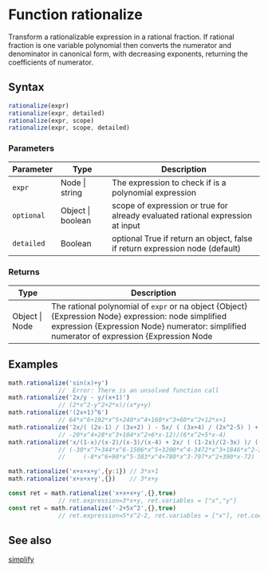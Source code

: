 <!-- Note: This file is automatically generated from source code comments. Changes made in this file will be overridden. -->

# Function rationalize

Transform a rationalizable expression in a rational fraction.
If rational fraction is one variable polynomial then converts
the numerator and denominator in canonical form, with decreasing
exponents, returning the coefficients of numerator.


## Syntax

```js
rationalize(expr)
rationalize(expr, detailed)
rationalize(expr, scope)
rationalize(expr, scope, detailed)
```

### Parameters

Parameter | Type | Description
--------- | ---- | -----------
`expr` | Node &#124; string | The expression to check if is a polynomial expression
`optional` | Object &#124; boolean | scope of expression or true for already evaluated rational expression at input
`detailed` | Boolean | optional True if return an object, false if return expression node (default)

### Returns

Type | Description
---- | -----------
Object &#124; Node | The rational polynomial of `expr` or na object {Object} {Expression Node} expression: node simplified expression {Expression Node} numerator: simplified numerator of expression {Expression Node | boolean} denominator: simplified denominator or false (if there is no denominator) {Array}           variables:  variable names {Array}           coefficients: coefficients of numerator sorted by increased exponent {Expression Node}  node simplified expression


## Examples

```js
math.rationalize('sin(x)+y')
              //  Error: There is an unsolved function call
math.rationalize('2x/y - y/(x+1)')
              // (2*x^2-y^2+2*x)/(x*y+y)
math.rationalize('(2x+1)^6')
              // 64*x^6+192*x^5+240*x^4+160*x^3+60*x^2+12*x+1
math.rationalize('2x/( (2x-1) / (3x+2) ) - 5x/ ( (3x+4) / (2x^2-5) ) + 3')
              // -20*x^4+28*x^3+104*x^2+6*x-12)/(6*x^2+5*x-4)
math.rationalize('x/(1-x)/(x-2)/(x-3)/(x-4) + 2x/ ( (1-2x)/(2-3x) )/ ((3-4x)/(4-5x) )') =
              // (-30*x^7+344*x^6-1506*x^5+3200*x^4-3472*x^3+1846*x^2-381*x)/
              //     (-8*x^6+90*x^5-383*x^4+780*x^3-797*x^2+390*x-72)

math.rationalize('x+x+x+y',{y:1}) // 3*x+1
math.rationalize('x+x+x+y',{})    // 3*x+y

const ret = math.rationalize('x+x+x+y',{},true)
              // ret.expression=3*x+y, ret.variables = ["x","y"]
const ret = math.rationalize('-2+5x^2',{},true)
              // ret.expression=5*x^2-2, ret.variables = ["x"], ret.coefficients=[-2,0,5]
```


## See also

[simplify](simplify.md)
